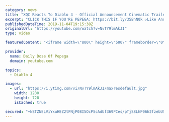```yaml
---
category: news
title: "XQC Reacts To Diablo 4 - Official Announcement Cinematic Trailer (WITH CHAT)"
excerpt: "CLICK THIS IF YOU'RE PEPEGA: https://bit.ly/35BnN0k ▷Like And Subscribe! ▷ORIGINAL VIDEO: https://www.youtube.com/watch?v=0SSYzl9fXOQ&t=10s ..."
publishedDateTime: 2019-11-04T19:15:38Z
originalUrl: "https://youtube.com/watch?v=NvTY9lmAkJI"
type: video

featuredContent: "<iframe width=\"800\" height=\"500\" frameborder=\"0\" src=\"https://www.youtube.com/embed/NvTY9lmAkJI\" allow=\"accelerometer; autoplay; encrypted-media; gyroscope; picture-in-picture\" allowfullscreen></iframe>"

provider:
  name: Daily Dose Of Pepega
  domain: youtube.com

topics:
  - Diablo 4

images:
  - url: "https://i.ytimg.com/vi/NvTY9lmAkJI/maxresdefault.jpg"
    width: 1280
    height: 720
    isCached: true

secured: "+kSTZNELViYxuHEZ2tPNjP08I5OcPScAdUf369PCes/pTjS8LhP06h2fzebUS7VE7e3/1qSGf4aulPlWTiAzaGJp4/sKc7gielEVaELUpu3+NbXlSm3ZhjSGiKigrAtESZzuSWqFY3GKFQsqlko+jOM593i2Pg4pbz/IhivFS1otnaiT4ITF3dlab0dmifQyrCtDG5VZ1DtboQT2o9aWhj7cP5XlbzQj5ezCE4uzsLlbi+zCAM17goP4Opdep4vTfFMJLIfQBtiEwN6xOJWrXMXZ/tv7JwDfgec1adpEFdBwW+QYRFd9dp7eEv6E8bcL1YRRCQWsbZbStHkrJR1Vv4OeoSsTCGsoqwMUCOTg6zCsTentqamqIUDT1E7mDInxwukVfYp5QUpQ8QmXZQxUg6lY0NBo6s87nb8d0MiYdzKVlfoHy4hwlVcBiNe6Gyet;rwnooJYGTaKsgw/dkKZuzg=="
---
```


